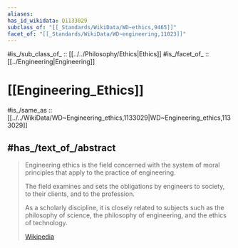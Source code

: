 ```yaml
---
aliases:
has_id_wikidata: Q1133029
subclass_of: "[[_Standards/WikiData/WD~ethics,9465]]"
facet_of: "[[_Standards/WikiData/WD~engineering,11023]]"
---
```


#is_/sub_class_of_ :: [[../../Philosophy/Ethics|Ethics]] 
#is_/facet_of_ :: [[../Engineering|Engineering]] 

# [[Engineering_Ethics]] 

#is_/same_as :: [[../../WikiData/WD~Engineering_ethics,1133029|WD~Engineering_ethics,1133029]] 

## #has_/text_of_/abstract 

> Engineering ethics is the field concerned with 
> the system of moral principles that apply to the practice of engineering. 
> 
> The field examines and sets the obligations by engineers 
> to society, to their clients, and to the profession. 
> 
> As a scholarly discipline, it is closely related to subjects such as 
> the philosophy of science, the philosophy of engineering, and the ethics of technology.
>
> [Wikipedia](https://en.wikipedia.org/wiki/Engineering%20ethics) 

